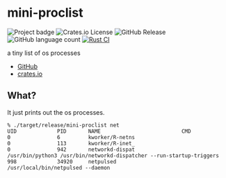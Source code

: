 # mini-proclist

![Project badge](https://img.shields.io/badge/language-Rust-blue.svg)
![Crates.io License](https://img.shields.io/crates/l/mini-proclist)
![GitHub Release](https://img.shields.io/github/v/release/PlexSheep/mini-proclist)
![GitHub language count](https://img.shields.io/github/languages/count/PlexSheep/mini-proclist)
[![Rust CI](https://github.com/PlexSheep/mini-proclist/actions/workflows/cargo.yaml/badge.svg)](https://github.com/PlexSheep/hedu/actions/workflows/cargo.yaml)

a tiny list of os processes

- [GitHub](https://github.com/PlexSheep/mini-proclist)
- [crates.io](https://crates.io/crates/mini-proclist)

## What?

It just prints out the os processes.

```
% ./target/release/mini-proclist net
UID             PID       NAME                          CMD
0               6         kworker/R-netns
0               113       kworker/R-inet_
0               942       networkd-dispat               /usr/bin/python3 /usr/bin/networkd-dispatcher --run-startup-triggers
998             34920     netpulsed                     /usr/local/bin/netpulsed --daemon
```
